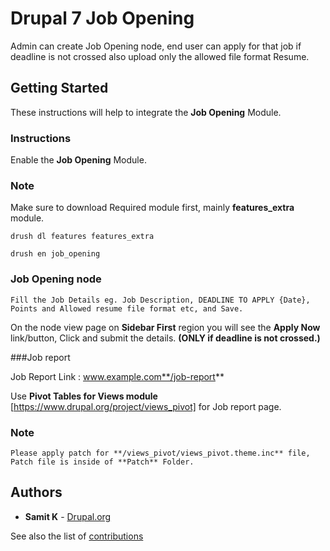 # Drupal 7 Job Opening

Admin can create Job Opening node, end user can apply for that job if deadline is not crossed also upload only the allowed file format Resume. 

## Getting Started

These instructions will help to integrate the **Job Opening** Module.

### Instructions

Enable the **Job Opening** Module.

### Note

Make sure to download Required module first, mainly **features_extra** module.

```
drush dl features features_extra

drush en job_opening
```

### Job Opening node

```
Fill the Job Details eg. Job Description, DEADLINE TO APPLY {Date}, Points and Allowed resume file format etc, and Save.
```
On the node view page on **Sidebar First** region you will see the **Apply Now** link/button, Click and submit the details. 
**(ONLY if deadline is not crossed.)**

###Job report

Job Report Link : www.example.com**/job-report**

Use **Pivot Tables for Views module** [https://www.drupal.org/project/views_pivot] for Job report page.

### Note
```
Please apply patch for **/views_pivot/views_pivot.theme.inc** file, Patch file is inside of **Patch** Folder.
```

## Authors

* **Samit K** - [Drupal.org](https://www.drupal.org/u/samit310gmailcom)

See also the list of [contributions](https://github.com/samit310)